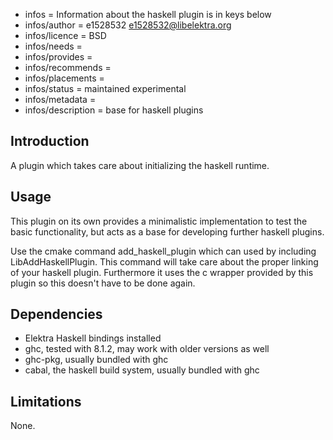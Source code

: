 - infos = Information about the haskell plugin is in keys below
- infos/author = e1528532 <e1528532@libelektra.org>
- infos/licence = BSD
- infos/needs =
- infos/provides =
- infos/recommends =
- infos/placements =
- infos/status = maintained experimental
- infos/metadata =
- infos/description = base for haskell plugins

## Introduction

A plugin which takes care about initializing the haskell runtime. 

## Usage

This plugin on its own provides a minimalistic implementation to test
the basic functionality, but acts as a base for developing further haskell plugins.

Use the cmake command add_haskell_plugin which can used by including LibAddHaskellPlugin.
This command will take care about the proper linking of your haskell plugin. Furthermore it 
uses the c wrapper provided by this plugin so this doesn't have to be done again.

## Dependencies

* Elektra Haskell bindings installed
* ghc, tested with 8.1.2, may work with older versions as well
* ghc-pkg, usually bundled with ghc
* cabal, the haskell build system, usually bundled with ghc

## Limitations

None.
